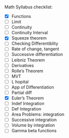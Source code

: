 Math Syllabus checklist:
- [x] Functions
- [ ] Limit
- [ ] Continuity
- [ ] Continuity Interval
- [x] Squeeze theorem
- [ ] Checking Differentiblity
- [ ] Rate of change, tangent
- [ ] Successive differentiation
- [ ] Leibniz Theorem
- [ ] Derivatives
- [ ] Rolle’s Theorem
- [ ] MVT
- [ ] L hopital
- [ ] App of Differentiation
- [ ] Partial diff
- [x] Euler’s Theorem
- [ ] Indef Integration
- [ ] Def Integration
- [ ] Area Problems: integration
- [ ] Successive integration
- [ ] Volume by integration
- [ ] Gamma beta functions